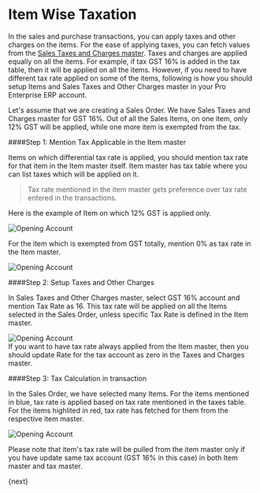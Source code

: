 <!-- add-breadcrumbs -->
# Item Wise Taxation

In the sales and purchase transactions, you can apply taxes and other charges on the items. For the ease of applying taxes, you can fetch values from the [Sales Taxes and Charges master](/contents//setting-up/setting-up-taxes). Taxes and charges are applied equally on all the items. For example, if tax GST 16% is added in the tax table, then it will be applied on all the items. However, if you need to have different tax rate applied on some of the items, following is how you should setup Items and Sales Taxes and Other Charges master in your Pro Enterprise ERP account.

Let's assume that we are creating a Sales Order. We have Sales Taxes and Charges master for GST 16%. Out of all the Sales Items, on one item, only 12% GST will be applied, while one more item is exempted from the tax.

####Step 1: Mention Tax Applicable in the Item master

Items on which differential tax rate is applied, you should mention tax rate for that item in the Item master itself. Item master has tax table where you can list taxes which will be applied on it.

> Tax rate mentioned in the item master gets preference over tax rate entered in the transactions.

Here is the example of Item on which 12% GST is applied only.

<img class="screenshot" alt="Opening Account" src="/docs/assets/img/accounts/item-wise-tax.png">

For the item which is exempted from GST totally, mention 0% as tax rate in the Item master.

<img class="screenshot" alt="Opening Account" src="/docs/assets/img/accounts/exempted-item.png">

####Step 2: Setup Taxes and Other Charges

In Sales Taxes and Other Charges master, select GST 16% account and mention Tax Rate as 16. This tax rate will be applied on all the Items selected in the Sales Order, unless specific Tax Rate is defined in the Item master.

<img class="screenshot" alt="Opening Account" src="/docs/assets/img/accounts/tax-master.png">

<div class="well">If you want to have tax rate always applied from the Item master, then you should update Rate for the tax account as zero in the Taxes and Charges master.</div>

####Step 3: Tax Calculation in transaction	

In the Sales Order, we have selected many Items. For the items mentioned in blue, tax rate is applied based on tax rate mentioned in the taxes table. For the items highlited in red, tax rate has fetched for them from the respective item master.

<img class="screenshot" alt="Opening Account" src="/docs/assets/img/accounts/tax-calulation.png">

Please note that item's tax rate will be pulled from the item master only if you have update same tax account (GST 16% in this case) in both Item master and tax master.

{next}
